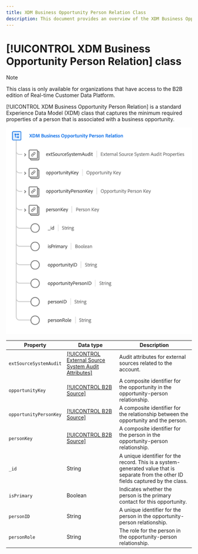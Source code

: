 ```yaml
---
title: XDM Business Opportunity Person Relation Class
description: This document provides an overview of the XDM Business Opportunity Person Relation class in Experience Data Model (XDM).
---
```

# [!UICONTROL XDM Business Opportunity Person Relation] class

>[!NOTE]
>
>This class is only available for organizations that have access to the B2B edition of Real-time Customer Data Platform.

[!UICONTROL XDM Business Opportunity Person Relation] is a standard Experience Data Model (XDM) class that captures the minimum required properties of a person that is associated with a business opportunity.

![](../../images/classes/b2b/business-opportunity-person-relation.png)

| Property | Data type |  Description |
| --- | --- | --- |
| `extSourceSystemAudit` | [[!UICONTROL External Source System Audit Attributes]](../../data-types/external-source-system-audit-attributes.md) | Audit attributes for external sources related to the account. |
| `opportunityKey` | [[!UICONTROL B2B Source]](../../data-types/b2b-source.md) | A composite identifier for the opportunity in the opportunity-person relationship. |
| `opportunityPersonKey` | [[!UICONTROL B2B Source]](../../data-types/b2b-source.md) | A composite identifier for the relationship between the opportunity and the person. |
| `personKey` | [[!UICONTROL B2B Source]](../../data-types/b2b-source.md) | A composite identifier for the person in the opportunity-person relationship. |
| `_id` | String  | A unique identifier for the record. This is a system-generated value that is separate from the other ID fields captured by the class. |
| `isPrimary` | Boolean  | Indicates whether the person is the primary contact for this opportunity. |
| `personID` | String  | A unique identifier for the person in the opportunity-person relationship. |
| `personRole` | String  | The role for the person in the opportunity-person relationship. |
